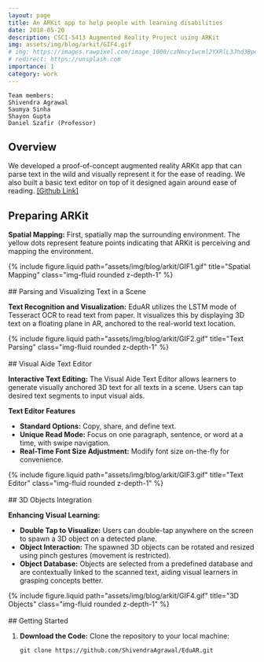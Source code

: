 ```yaml
---
layout: page
title: An ARKit app to help people with learning disabilities
date: 2018-05-20
description: CSCI-5413 Augmented Reality Project using ARKit
img: assets/img/blog/arkit/GIF4.gif
# img: https://images.rawpixel.com/image_1000/czNmcy1wcml2YXRlL3Jhd3BpeGVsX2ltYWdlcy93ZWJzaXRlX2NvbnRlbnQvcHgxMzgyNjcyLWltYWdlLWt3eXFrZHR5LmpwZw.jpg?s=5i_WsjSiGsjd3dh0cW88obuceCo8lP2eP7-3WYh62qs
# redirect: https://unsplash.com
importance: 1
category: work
---
```



    Team members:
    Shivendra Agrawal 
    Saumya Sinha
    Shayon Gupta
    Daniel Szafir (Professor)


## Overview

We developed a proof-of-concept augmented reality ARKit app that can parse text in the wild and visually represent it for the ease of reading. We also built a basic text editor on top of it designed again around ease of reading. [[Github Link]](https://github.com/ShivendraAgrawal/EduAR)

## Preparing ARKit

**Spatial Mapping:**
  First, spatially map the surrounding environment. The yellow dots represent feature points indicating that ARKit is perceiving and mapping the environment.

  <div class="row">
      <div class="col-sm mt-3 mt-md-0" style="vertical-align:middle">
          {% include figure.liquid path="assets/img/blog/arkit/GIF1.gif" title="Spatial Mapping" class="img-fluid rounded z-depth-1" %}
      </div>
  </div>

<br>
## Parsing and Visualizing Text in a Scene

**Text Recognition and Visualization:**
  EduAR utilizes the LSTM mode of Tesseract OCR to read text from paper. It visualizes this by displaying 3D text on a floating plane in AR, anchored to the real-world text location.

  <div class="row">
      <div class="col-sm mt-3 mt-md-0" style="vertical-align:middle">
          {% include figure.liquid path="assets/img/blog/arkit/GIF2.gif" title="Text Parsing" class="img-fluid rounded z-depth-1" %}
      </div>
  </div>

<br>
## Visual Aide Text Editor

**Interactive Text Editing:**
  The Visual Aide Text Editor allows learners to generate visually anchored 3D text for all texts in a scene. Users can tap desired text segments to input visual aids.

  **Text Editor Features**
  - **Standard Options:** Copy, share, and define text.
  - **Unique Read Mode:** Focus on one paragraph, sentence, or word at a time, with swipe navigation.
  - **Real-Time Font Size Adjustment:** Modify font size on-the-fly for convenience.

  <div class="row">
      <div class="col-sm mt-3 mt-md-0" style="vertical-align:middle">
          {% include figure.liquid path="assets/img/blog/arkit/GIF3.gif" title="Text Editor" class="img-fluid rounded z-depth-1" %}
      </div>
  </div>

<br>
## 3D Objects Integration

**Enhancing Visual Learning:**
  - **Double Tap to Visualize:** Users can double-tap anywhere on the screen to spawn a 3D object on a detected plane.
  - **Object Interaction:** The spawned 3D objects can be rotated and resized using pinch gestures (movement is restricted).
  - **Object Database:** Objects are selected from a predefined database and are contextually linked to the scanned text, aiding visual learners in grasping concepts better.

  <div class="row">
      <div class="col-sm mt-3 mt-md-0" style="vertical-align:middle">
          {% include figure.liquid path="assets/img/blog/arkit/GIF4.gif" title="3D Objects" class="img-fluid rounded z-depth-1" %}
      </div>
  </div>

<br>
## Getting Started

1. **Download the Code:**
   Clone the repository to your local machine:
   
   `git clone https://github.com/ShivendraAgrawal/EduAR.git`
